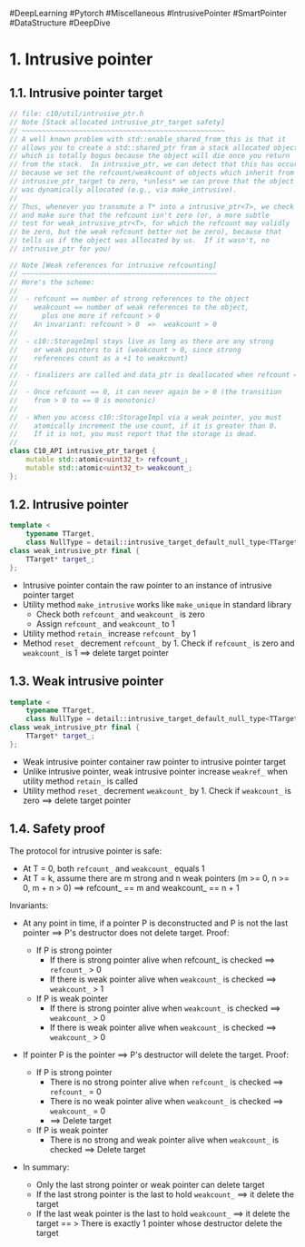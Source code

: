 #DeepLearning #Pytorch #Miscellaneous #IntrusivePointer #SmartPointer #DataStructure #DeepDive

# 1.  Intrusive pointer

## 1.1. Intrusive pointer target

```C++
// file: c10/util/intrusive_ptr.h
// Note [Stack allocated intrusive_ptr_target safety]
// ~~~~~~~~~~~~~~~~~~~~~~~~~~~~~~~~~~~~~~~~~~~~~~~~~~
// A well known problem with std::enable_shared_from_this is that it
// allows you to create a std::shared_ptr from a stack allocated object,
// which is totally bogus because the object will die once you return
// from the stack.  In intrusive_ptr, we can detect that this has occurred,
// because we set the refcount/weakcount of objects which inherit from
// intrusive_ptr_target to zero, *unless* we can prove that the object
// was dynamically allocated (e.g., via make_intrusive).
//
// Thus, whenever you transmute a T* into a intrusive_ptr<T>, we check
// and make sure that the refcount isn't zero (or, a more subtle
// test for weak_intrusive_ptr<T>, for which the refcount may validly
// be zero, but the weak refcount better not be zero), because that
// tells us if the object was allocated by us.  If it wasn't, no
// intrusive_ptr for you!

// Note [Weak references for intrusive refcounting]
// ~~~~~~~~~~~~~~~~~~~~~~~~~~~~~~~~~~~~~~~~~~~~~~~~
// Here's the scheme:
//
//  - refcount == number of strong references to the object
//    weakcount == number of weak references to the object,
//      plus one more if refcount > 0
//    An invariant: refcount > 0  =>  weakcount > 0
//
//  - c10::StorageImpl stays live as long as there are any strong
//    or weak pointers to it (weakcount > 0, since strong
//    references count as a +1 to weakcount)
//
//  - finalizers are called and data_ptr is deallocated when refcount == 0
//
//  - Once refcount == 0, it can never again be > 0 (the transition
//    from > 0 to == 0 is monotonic)
//
//  - When you access c10::StorageImpl via a weak pointer, you must
//    atomically increment the use count, if it is greater than 0.
//    If it is not, you must report that the storage is dead.
//
class C10_API intrusive_ptr_target {
    mutable std::atomic<uint32_t> refcount_;
    mutable std::atomic<uint32_t> weakcount_;
};
```

## 1.2. Intrusive pointer

```C++
template <
    typename TTarget,
    class NullType = detail::intrusive_target_default_null_type<TTarget>>
class weak_intrusive_ptr final {
    TTarget* target_;
};
```
- Intrusive pointer contain the raw pointer to an instance of intrusive pointer target 
- Utility method `make_intrusive` works like `make_unique` in standard library
    - Check both `refcount_` and `weakcount_` is zero
    - Assign `refcount_` and `weakcount_` to 1
- Utility method `retain_` increase `refcount_` by 1
- Method `reset_` decrement `refcount_` by 1. Check if `refcount_` is zero and `weakcount_` is 1 ==> delete target pointer

## 1.3. Weak intrusive pointer

```C++
template <
    typename TTarget,
    class NullType = detail::intrusive_target_default_null_type<TTarget>>
class weak_intrusive_ptr final {
    TTarget* target_;
};
```

- Weak intrusive pointer container raw pointer to intrusive pointer target
- Unlike intrusive pointer, weak intrusive pointer increase `weakref_` when utility method `retain_` is called
- Utility method `reset_` decrement `weakcount_` by 1. Check if `weakcount_` is zero ==> delete target pointer

## 1.4. Safety proof

The protocol for intrusive pointer is safe:
- At T = 0, both `refcount_` and `weakcount_` equals 1
- At T = k, assume there are m strong and n weak pointers (m >= 0, n >= 0, m + n > 0) ==> refcount_ == m and weakcount_ == n + 1

Invariants:
- At any point in time, if a pointer P is deconstructed and P is not the last pointer ==> P's destructor does not delete target. Proof:
    - If P is strong pointer
        - If there is strong pointer alive when refcount_ is checked ==> `refcount_` > 0
        - If there is weak pointer alive when `weakcount_` is checked ==> `weakcount_` > 1
     - If P is weak pointer
        - If there is strong pointer alive when `weakcount_` is checked ==> `weakcount_` > 0 
        - If there is weak pointer alive when `weakcount_` is checked ==> `weakcount_` > 0

- If pointer P is the pointer ==> P's destructor will delete the target. Proof:
    - If P is strong pointer
        - There is no strong pointer alive when `refcount_` is checked ==> `refcount_` = 0
        - There is no weak pointer alive when `weakcount_` is checked ==> `weakcount_` = 0
        - ==> Delete target
    - If P is weak pointer
        - There is no strong and weak pointer alive when `weakcount_` is checked ==> Delete target

- In summary:
    - Only the last strong pointer or weak pointer can delete target
    - If the last strong pointer is the last to hold `weakcount_` ==> it delete the target
    - If the last weak pointer is the last to hold `weakcount_` ==> it delete the target
        == > There is exactly 1 pointer whose destructor delete the target